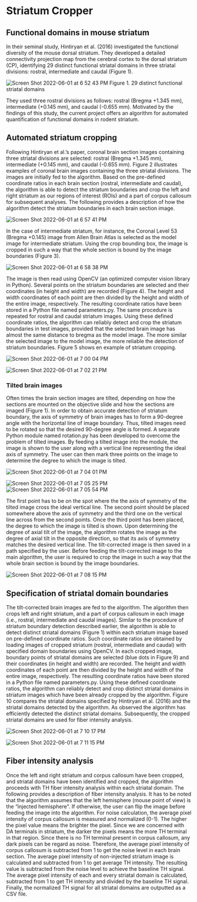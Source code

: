 # Striatum Cropper

## Functional domains in mouse striatum

In their seminal study, Hintiryan et al. (2016) investigated the functional diversity of the mouse dorsal striatum. 
They developed a detailed connectivity projection map from the cerebral cortex to the dorsal striatum (CP), 
identifying 29 distinct functional striatal domains in three striatal divisions: rostral, intermediate and caudal (Figure 1).

![Screen Shot 2022-06-01 at 6 52 43 PM](https://user-images.githubusercontent.com/19292138/171459024-5bc51455-8835-44ea-98fe-f1c325eecfd8.png)
Figure 1. 29 distinct functional striatal domains

They used three rostral divisions as follows: rostral (Bregma +1.345 mm), intermediate (+0.145 mm), and caudal (-0.655 mm). 
Motivated by the findings of this study, the current project offers an algorithm for automated quantification of functional 
domains in rodent striatum.

## Automated striatum cropping

Following Hintiryan et al.’s paper, coronal brain section images containing three striatal divisions are selected: 
rostral (Bregma +1.345 mm), intermediate (+0.145 mm), and caudal (-0.655 mm). Figure 2 illustrates examples of coronal 
brain images containing the three striatal divisions. The images are initially fed to the algorithm. Based on the pre-defined 
coordinate ratios in each brain section (rostral, intermediate and caudal), the algorithm is able to detect the striatum 
boundaries and crop the left and right striatum as our regions of interest (ROIs) and a part of corpus callosum for 
subsequent analyses. The following provides a description of how the algorithm detect the striatum boundaries in each 
brain section image.

![Screen Shot 2022-06-01 at 6 57 41 PM](https://user-images.githubusercontent.com/19292138/171459537-b19e179c-5c06-4407-a480-a95b9d4dbca6.png)

In the case of intermediate striatum, for instance, the Coronal Level 53 (Bregma +0.145) image from Allen Brain Atlas is selected 
as the model image for intermediate striatum. Using the crop bounding box, the image is cropped in such a way that the whole section 
is bound by the image boundaries (Figure 3).

![Screen Shot 2022-06-01 at 6 58 38 PM](https://user-images.githubusercontent.com/19292138/171459722-4b2ceebb-9a10-4df9-84d4-7cede48054f5.png)

The image is then read using OpenCV (an optimized computer vision library in Python). Several points on the striatum boundaries are 
selected and their coordinates (in height and width) are recorded (Figure 4). The height and width coordinates of each point are then 
divided by the height and width of the entire image, respectively. The resulting coordinate ratios have been stored in a Python file 
named parameters.py. The same procedure is repeated for rostral and caudal striatum images. Using these defined coordinate ratios, 
the algorithm can reliably detect and crop the striatum boundaries in test images, provided that the selected brain image has almost 
the same distance to bregma as the model image. The more similar the selected image to the model image, the more reliable the detection
of striatum boundaries. Figure 5 shows en example of striatum cropping.

![Screen Shot 2022-06-01 at 7 00 04 PM](https://user-images.githubusercontent.com/19292138/171459973-750674b2-97c4-4e1f-9be9-0c7dd5ceea77.png)


![Screen Shot 2022-06-01 at 7 02 21 PM](https://user-images.githubusercontent.com/19292138/171460351-ac6e67df-8271-446e-93d6-1b2aa9e4bd8e.png)

### Tilted brain images

Often times the brain section images are tilted, depending on how the sections are mounted on the objective slide and how the sections 
are imaged (Figure 1). In order to obtain accurate detection of striatum boundary, the axis of symmetry of brain images has to form a 
90-degree angle with the horizontal line of image boundary. Thus, tilted images need to be rotated so that the desired 90-degree angle 
is formed. A separate Python module named rotation.py has been developed to overcome the problem of tilted images. By feeding a tilted 
image into the module, the image is shown to the user along with a vertical line representing the ideal axis of symmetry. The user can 
then mark three points on the image to determine the degree to which the image is tilted.

![Screen Shot 2022-06-01 at 7 04 01 PM](https://user-images.githubusercontent.com/19292138/171460761-3357559f-6c15-4069-a966-aaa1294ebb62.png)

![Screen Shot 2022-06-01 at 7 05 25 PM](https://user-images.githubusercontent.com/19292138/171460967-bade29be-258b-49e1-b7b5-e14b9b844ad0.png)
![Screen Shot 2022-06-01 at 7 05 54 PM](https://user-images.githubusercontent.com/19292138/171460991-5fe37db3-44b8-46dd-b4b2-5ba57872c090.png)

The first point has to be on the spot where the the axis of symmetry of the tilted image cross the ideal vertical line. The second point 
should be placed somewhere above the axis of symmetry and the third one on the vertical line across from the second points. Once the third 
point has been placed, the degree to which the image is tilted is shown. Upon determining the degree of axial tilt of the image, the 
algorithm rotates the image as the degree of axial tilt in the opposite direction, so that its axis of symmetry matches the desired vertical 
line. The tilt-corrected image is then saved in a path specified by the user. Before feeding the tilt-corrected image to the main algorithm, 
the user is required to crop the image in such a way that the whole brain section is bound by the image boundaries.

![Screen Shot 2022-06-01 at 7 08 15 PM](https://user-images.githubusercontent.com/19292138/171461581-7d1a303b-0681-49dd-a0c8-5cb9aaebb569.png)

## Specification of striatal domain boundaries

The tilt-corrected brain images are fed to the algorithm. The algorithm then crops left and right striatum, and a part of corpus callosum in 
each image (i.e., rostral, intermediate and caudal images). Similar to the procedure of striatum boundary detection described earlier, the 
algorithm is able to detect distinct striatal domains (Figure 1) within each striatum image based on pre-defined coordinate ratios. Such 
coordinate ratios are obtained by loading images of cropped striatum (rostral, intermediate and caudal) with specified domain boundaries 
using OpenCV. In each cropped image, boundary points of striatal domains are selected (blue dots in Figure 9) and their coordinates 
(in height and width) are recorded. The height and width coordinates of each point are then divided by the height and width of the entire 
image, respectively. The resulting coordinate ratios have been stored in a Python file named parameters.py. Using these defined coordinate 
ratios, the algorithm can reliably detect and crop distinct striatal domains in striatum images which have been already cropped by the 
algorithm. Figure 10 compares the striatal domains specified by Hintiryan et al. (2016) and the striatal domains detected by the algorithm. 
As observed the algorithm has efficiently detected the distinct striatal domains. Subsequently, the cropped striatal domains are used for 
fiber intensity analysis.

![Screen Shot 2022-06-01 at 7 10 17 PM](https://user-images.githubusercontent.com/19292138/171462087-e4a187eb-befd-4080-8cc8-8164eeaa83c6.png)

![Screen Shot 2022-06-01 at 7 11 15 PM](https://user-images.githubusercontent.com/19292138/171462316-bd05fc26-b00d-4751-97c4-032250dd0446.png)

## Fiber intensity analysis

Once the left and right striatum and corpus callosum have been cropped, and striatal domains have been identified and cropped, the algorithm 
proceeds with TH fiber intensity analysis within each striatal domain. The following provides a description of fiber intensity analysis.
It has to be noted that the algorithm assumes that the left hemisphere (mouse point of view) is the “injected hemisphere". If otherwise, 
the user can flip the image before feeding the image into the algorithm.
For noise calculation, the average pixel intensity of corpus callosum is measured and normalized (0-1). The higher the pixel value means 
the brighter the pixel. Since we are concerned with DA terminals in striatum, the darker the pixels means the more TH terminal in that region. 
Since there is no TH terminal present in corpus callosum, any dark pixels can be regard as noise. Therefore, the average pixel intensity of 
corpus callosum is subtracted from 1 to get the noise level in each brain section. The average pixel intensity of non-injected striatum image 
is calculated and subtracted from 1 to get average TH intensity. The resulting value is subtracted from the noise level to achieve the baseline 
TH signal. The average pixel intensity of each and every striatal domain is calculated, subtracted from 1 to get TH intensity and divided by the 
baseline TH signal. Finally, the normalized TH signal for all striatal domains are outputted as a CSV file.










